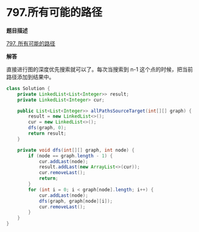 # 797.所有可能的路径

**题目描述**

[797. 所有可能的路径](https://leetcode-cn.com/problems/all-paths-from-source-to-target/)

**解答**

直接进行图的深度优先搜索就可以了。每次当搜索到 n-1 这个点的时候，把当前路径添加到结果中。

```java
class Solution {
    private LinkedList<List<Integer>> result;
    private LinkedList<Integer> cur;

    public List<List<Integer>> allPathsSourceTarget(int[][] graph) {
        result = new LinkedList<>();
        cur = new LinkedList<>();
        dfs(graph, 0);
        return result;
    }

    private void dfs(int[][] graph, int node) {
        if (node == graph.length - 1) {
            cur.addLast(node);
            result.addLast(new ArrayList<>(cur));
            cur.removeLast();
            return;
        }
        for (int i = 0; i < graph[node].length; i++) {
            cur.addLast(node);
            dfs(graph, graph[node][i]);
            cur.removeLast();
        }
    }
}
```